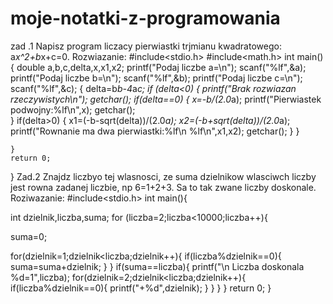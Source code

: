 # moje-notatki-z-programowania
zad .1 
Napisz program liczacy pierwiastki trjmianu kwadratowego: a*x^2+b*x+c=0.
Rozwiazanie:
#include<stdio.h>
#include<math.h>
int main(){
	double a,b,c,delta,x,x1,x2;
	printf("Podaj liczbe a=\n");
	scanf("%lf",&a);
		printf("Podaj liczbe b=\n");
	scanf("%lf",&b);
		printf("Podaj liczbe c=\n");
	scanf("%lf",&c);
	{
		delta=b*b-4*a*c;
		if (delta<0)
		{
			printf("Brak rozwiazan rzeczywistych\n");
			getchar();
		if(delta==0)
		{
			x=-b/(2.0*a);
			printf("Pierwiastek podwojny:%lf\n",x);
			getchar();		
		}
		if(delta>0)
		{
			x1=(-b-sqrt(delta))/(2.0*a);
			x2=(-b+sqrt(delta))/(2.0*a);
			printf("Rownanie ma dwa pierwiastki:%lf\n %lf\n",x1,x2);
			getchar();		}
		}
		
	}
	return 0;
}
Zad.2 
Znajdz liczbyo tej wlasnosci, ze suma dzielnikow wlasciwch liczby jest rowna zadanej liczbie, np 6=1+2+3.
Sa to tak zwane liczby doskonale.
Roziwazanie:
#include<stdio.h>
int main(){

int dzielnik,liczba,suma;
for (liczba=2;liczba<10000;liczba++){

suma=0;

for(dzielnik=1;dzielnik<liczba;dzielnik++){
	if(liczba%dzielnik==0){
	suma=suma+dzielnik;
}
}
	if(suma==liczba){
	printf("\n Liczba doskonala %d=1",liczba);
		for(dzielnik=2;dzielnik<liczba;dzielnik++){
			if(liczba%dzielnik==0){
				printf("+%d",dzielnik);
			}
	}
}
}
return 0;
}
